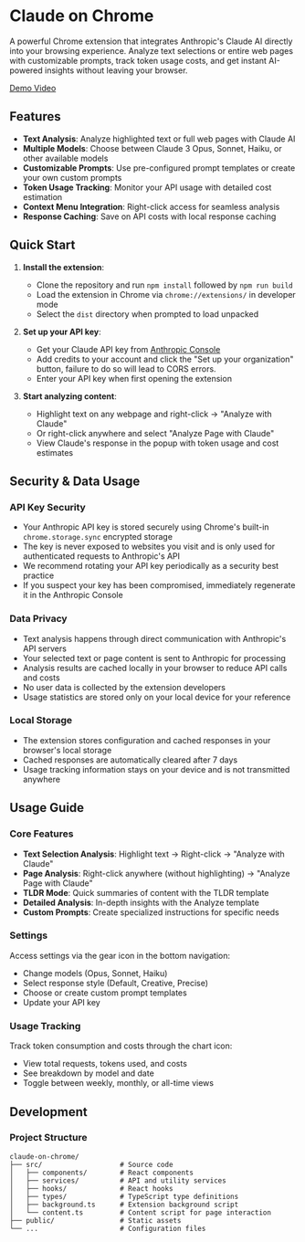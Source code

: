 # Claude on Chrome

A powerful Chrome extension that integrates Anthropic's Claude AI directly into your browsing experience. Analyze text selections or entire web pages with customizable prompts, track token usage costs, and get instant AI-powered insights without leaving your browser.

[Demo Video](https://youtu.be/vb2UpbOv3KI)

## Features

- **Text Analysis**: Analyze highlighted text or full web pages with Claude AI
- **Multiple Models**: Choose between Claude 3 Opus, Sonnet, Haiku, or other available models
- **Customizable Prompts**: Use pre-configured prompt templates or create your own custom prompts
- **Token Usage Tracking**: Monitor your API usage with detailed cost estimation
- **Context Menu Integration**: Right-click access for seamless analysis 
- **Response Caching**: Save on API costs with local response caching

## Quick Start

1. **Install the extension**:
   - Clone the repository and run `npm install` followed by `npm run build`
   - Load the extension in Chrome via `chrome://extensions/` in developer mode
   - Select the `dist` directory when prompted to load unpacked

2. **Set up your API key**:
   - Get your Claude API key from [Anthropic Console](https://console.anthropic.com/)
   - Add credits to your account and click the "Set up your organization" button, failure to do so will lead to CORS errors.
   - Enter your API key when first opening the extension
   
3. **Start analyzing content**:
   - Highlight text on any webpage and right-click → "Analyze with Claude"
   - Or right-click anywhere and select "Analyze Page with Claude"
   - View Claude's response in the popup with token usage and cost estimates

## Security & Data Usage

### API Key Security
- Your Anthropic API key is stored securely using Chrome's built-in `chrome.storage.sync` encrypted storage
- The key is never exposed to websites you visit and is only used for authenticated requests to Anthropic's API
- We recommend rotating your API key periodically as a security best practice
- If you suspect your key has been compromised, immediately regenerate it in the Anthropic Console

### Data Privacy
- Text analysis happens through direct communication with Anthropic's API servers
- Your selected text or page content is sent to Anthropic for processing
- Analysis results are cached locally in your browser to reduce API calls and costs
- No user data is collected by the extension developers
- Usage statistics are stored only on your local device for your reference

### Local Storage
- The extension stores configuration and cached responses in your browser's local storage
- Cached responses are automatically cleared after 7 days
- Usage tracking information stays on your device and is not transmitted anywhere

## Usage Guide

### Core Features

- **Text Selection Analysis**: Highlight text → Right-click → "Analyze with Claude"
- **Page Analysis**: Right-click anywhere (without highlighting) → "Analyze Page with Claude"
- **TLDR Mode**: Quick summaries of content with the TLDR template
- **Detailed Analysis**: In-depth insights with the Analyze template
- **Custom Prompts**: Create specialized instructions for specific needs

### Settings
Access settings via the gear icon in the bottom navigation:
- Change models (Opus, Sonnet, Haiku)
- Select response style (Default, Creative, Precise)
- Choose or create custom prompt templates
- Update your API key

### Usage Tracking
Track token consumption and costs through the chart icon:
- View total requests, tokens used, and costs
- See breakdown by model and date
- Toggle between weekly, monthly, or all-time views

## Development

### Project Structure
```
claude-on-chrome/
├── src/                   # Source code
│   ├── components/        # React components
│   ├── services/          # API and utility services
│   ├── hooks/             # React hooks
│   ├── types/             # TypeScript type definitions
│   ├── background.ts      # Extension background script
│   └── content.ts         # Content script for page interaction
├── public/                # Static assets
└── ...                    # Configuration files
```


